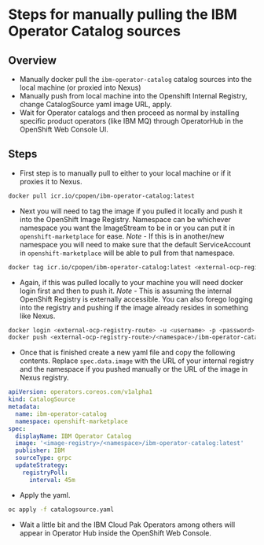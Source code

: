 # Steps for manually pulling the IBM Operator Catalog sources

## Overview
- Manually docker pull the `ibm-operator-catalog` catalog sources into the local machine (or proxied into Nexus)
- Manually push from local machine into the Openshift Internal Registry, change CatalogSource yaml image URL, apply.
- Wait for Operator catalogs and then proceed as normal by installing specific product operators (like IBM MQ) through OperatorHub in the OpenShift Web Console UI.


## Steps
- First step is to manually pull to either to your local machine or if it proxies it to Nexus.
```sh
docker pull icr.io/cpopen/ibm-operator-catalog:latest
```

- Next you will need to tag the image if you pulled it locally and push it into the OpenShift Image Registry. Namespace can be whichever namespace you want the ImageStream to be in or you can put it in `openshift-marketplace` for ease. *Note* - If this is in another/new namespace you will need to make sure that the default ServiceAccount in `openshift-marketplace` will be able to pull from that namespace.
```sh
docker tag icr.io/cpopen/ibm-operator-catalog:latest <external-ocp-registry-route>/<namespace>/ibm-operator-catalog:latest
```

- Again, if this was pulled locally to your machine you will need docker login first and then to push it. *Note* - This is assuming the internal OpenShift Registry is externally accessible. You can also forego logging into the registry and pushing if the image already resides in something like Nexus.
```sh
docker login <external-ocp-registry-route> -u <username> -p <password>
docker push <external-ocp-registry-route>/<namespace>/ibm-operator-catalog:latest
```

- Once that is finished create a new yaml file and copy the following contents. Replace `spec.data.image` with the URL of your internal registry and the namespace if you pushed manually or the URL of the image in Nexus registry.
```yaml
apiVersion: operators.coreos.com/v1alpha1
kind: CatalogSource
metadata:
  name: ibm-operator-catalog
  namespace: openshift-marketplace
spec:
  displayName: IBM Operator Catalog
  image: '<image-registry>/<namespace>/ibm-operator-catalog:latest'
  publisher: IBM
  sourceType: grpc
  updateStrategy:
    registryPoll:
      interval: 45m
```

- Apply the yaml.
```sh
oc apply -f catalogsource.yaml
```

- Wait a little bit and the IBM Cloud Pak Operators among others will appear in Operator Hub inside the OpenShift Web Console.
